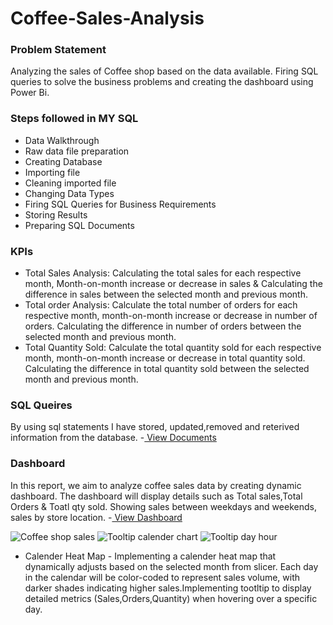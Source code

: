 # Coffee-Sales-Analysis
### Problem Statement
Analyzing the sales of Coffee shop based on the data available. Firing SQL queries to solve the business problems and creating the dashboard using Power Bi.
### Steps followed in MY SQL
* Data Walkthrough
* Raw data file preparation
* Creating Database
* Importing file
* Cleaning imported file
* Changing Data Types
* Firing SQL Queries for Business Requirements
* Storing Results
* Preparing SQL Documents

### KPIs 
* Total Sales Analysis:
  Calculating the total sales for each respective month, Month-on-month increase or decrease in sales & Calculating the difference in sales between the selected month and previous month.
* Total order Analysis:
  Calculate the total number of orders for each respective month, month-on-month increase or decrease in number of orders. Calculating the difference in number of orders between the selected month and previous month.
* Total Quantity Sold:
  Calculate the total quantity sold for each respective month, month-on-month increase or decrease in total quantity sold. Calculating the difference in total quantity sold between the selected month and previous month.
### SQL Queires
By using sql statements I have stored, updated,removed and reterived information from the database.
-<a href = "https://github.com/Rachana1649/Coffee-Sales-Analysis/blob/main/Coffee%20shop%20%20Queries.docx"> View Documents </a>
### Dashboard
In this report, we aim  to analyze coffee sales data by creating dynamic dashboard. The dashboard will display details such as Total sales,Total Orders & Toatl qty sold. Showing sales between weekdays and weekends, sales by store location. 
-<a href = "https://github.com/Rachana1649/Coffee-Sales-Analysis/blob/main/Coffee%20Sales.pbix"> View Dashboard </a>

![Coffee shop sales](https://github.com/user-attachments/assets/674f807c-7b55-47e4-a298-874564bbf26c)
![Tooltip calender chart](https://github.com/user-attachments/assets/6c1fa318-e0f2-4e8b-8ff7-23726cb16bf0)
![Tooltip day hour](https://github.com/user-attachments/assets/739c3bbf-8806-466f-ab37-25c2e8a36ba7)

* Calender Heat Map - Implementing a calender heat map that dynamically adjusts based on the selected month from slicer. Each day in the calendar will be color-coded to represent sales volume, with darker shades indicating higher sales.Implementing tootltip to display detailed metrics (Sales,Orders,Quantity) when hovering over a specific day.



